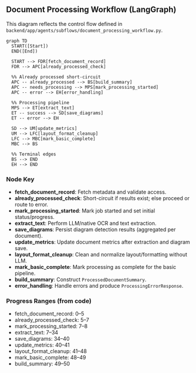 ## Document Processing Workflow (LangGraph)

This diagram reflects the control flow defined in `backend/app/agents/subflows/document_processing_workflow.py`.

```mermaid
graph TD
  START([Start])
  END([End])

  START --> FDR[fetch_document_record]
  FDR --> APC[already_processed_check]

  %% Already processed short-circuit
  APC -- already_processed --> BS[build_summary]
  APC -- needs_processing --> MPS[mark_processing_started]
  APC -- error --> EH[error_handling]

  %% Processing pipeline
  MPS --> ET[extract_text]
  ET -- success --> SD[save_diagrams]
  ET -- error --> EH

  SD --> UM[update_metrics]
  UM --> LFC[layout_format_cleanup]
  LFC --> MBC[mark_basic_complete]
  MBC --> BS

  %% Terminal edges
  BS --> END
  EH --> END
```

### Node Key
- **fetch_document_record**: Fetch metadata and validate access.
- **already_processed_check**: Short-circuit if results exist; else proceed or route to error.
- **mark_processing_started**: Mark job started and set initial status/progress.
- **extract_text**: Perform LLM/native OCR and text extraction.
- **save_diagrams**: Persist diagram detection results (aggregated per document).
- **update_metrics**: Update document metrics after extraction and diagram save.
- **layout_format_cleanup**: Clean and normalize layout/formatting without LLM.
- **mark_basic_complete**: Mark processing as complete for the basic pipeline.
- **build_summary**: Construct `ProcessedDocumentSummary`.
- **error_handling**: Handle errors and produce `ProcessingErrorResponse`.

### Progress Ranges (from code)
- fetch_document_record: 0–5
- already_processed_check: 5–7
- mark_processing_started: 7–8
- extract_text: 7–34
- save_diagrams: 34–40
- update_metrics: 40–41
- layout_format_cleanup: 41–48
- mark_basic_complete: 48–49
- build_summary: 49–50


